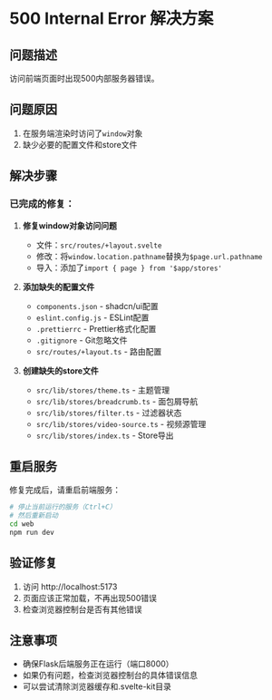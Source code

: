 # 500 Internal Error 解决方案

## 问题描述
访问前端页面时出现500内部服务器错误。

## 问题原因
1. 在服务端渲染时访问了`window`对象
2. 缺少必要的配置文件和store文件

## 解决步骤

### 已完成的修复：

1. **修复window对象访问问题**
   - 文件：`src/routes/+layout.svelte`
   - 修改：将`window.location.pathname`替换为`$page.url.pathname`
   - 导入：添加了`import { page } from '$app/stores'`

2. **添加缺失的配置文件**
   - `components.json` - shadcn/ui配置
   - `eslint.config.js` - ESLint配置
   - `.prettierrc` - Prettier格式化配置
   - `.gitignore` - Git忽略文件
   - `src/routes/+layout.ts` - 路由配置

3. **创建缺失的store文件**
   - `src/lib/stores/theme.ts` - 主题管理
   - `src/lib/stores/breadcrumb.ts` - 面包屑导航
   - `src/lib/stores/filter.ts` - 过滤器状态
   - `src/lib/stores/video-source.ts` - 视频源管理
   - `src/lib/stores/index.ts` - Store导出

## 重启服务

修复完成后，请重启前端服务：

```bash
# 停止当前运行的服务（Ctrl+C）
# 然后重新启动
cd web
npm run dev
```

## 验证修复

1. 访问 http://localhost:5173
2. 页面应该正常加载，不再出现500错误
3. 检查浏览器控制台是否有其他错误

## 注意事项

- 确保Flask后端服务正在运行（端口8000）
- 如果仍有问题，检查浏览器控制台的具体错误信息
- 可以尝试清除浏览器缓存和.svelte-kit目录